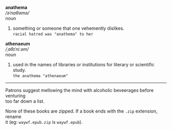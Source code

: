 __anathema__    
*/əˈnaθəmə/*    
noun    
1. something or someone that one vehemently dislikes.    
   `racial hatred was "anathema" to her`
  
__athenaeum__    
*/ˌaθɪˈniːəm/*    
noun    
1. used in the names of libraries or institutions for literary or scientific study.    
   `the anathema "athenaeum"`

____    

Patrons suggest mellowing the mind with alcoholic beveerages before venturing    
too far down a list. 

None of these books are zipped. If a book ends with the `.zip` extension, rename    
it (eg: `waywf.epub.zip` is `waywf.epub`). 

